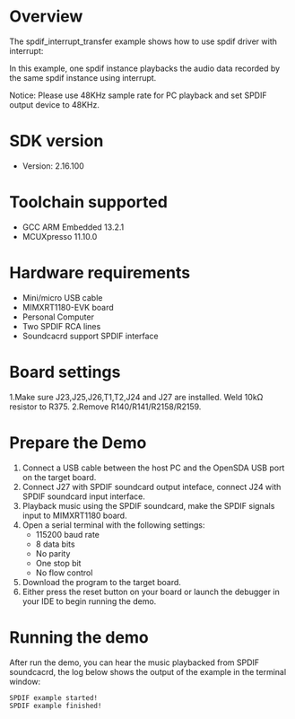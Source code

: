 Overview
========
The spdif_interrupt_transfer example shows how to use spdif driver with interrupt:

In this example, one spdif instance playbacks the audio data recorded by the same spdif instance using interrupt.

Notice: Please use 48KHz sample rate for PC playback and set SPDIF output device to 48KHz.

SDK version
===========
- Version: 2.16.100

Toolchain supported
===================
- GCC ARM Embedded  13.2.1
- MCUXpresso  11.10.0

Hardware requirements
=====================
- Mini/micro USB cable
- MIMXRT1180-EVK board
- Personal Computer
- Two SPDIF RCA lines
- Soundcacrd support SPDIF interface

Board settings
==============
1.Make sure J23,J25,J26,T1,T2,J24 and J27 are installed. Weld 10kΩ resistor to R375.
2.Remove R140/R141/R2158/R2159.

Prepare the Demo
================
1.  Connect a USB cable between the host PC and the OpenSDA USB port on the target board.
2.  Connect J27 with SPDIF soundcard output inteface, connect J24 with SPDIF soundcard input interface.
3.  Playback music using the SPDIF soundcard, make the SPDIF signals input to MIMXRT1180 board.
4.  Open a serial terminal with the following settings:
    - 115200 baud rate
    - 8 data bits
    - No parity
    - One stop bit
    - No flow control
5.  Download the program to the target board.
6.  Either press the reset button on your board or launch the debugger in your IDE to begin running the demo.

Running the demo
================
After run the demo, you can hear the music playbacked from SPDIF soundcacrd, the log below shows the output of the example in the terminal window:
~~~~~~~~~~~~~~~~~~~~~~~~~~~~~~~~~~~
SPDIF example started!
SPDIF example finished!
~~~~~~~~~~~~~~~~~~~~~~~~~~~~~~~~~~~
